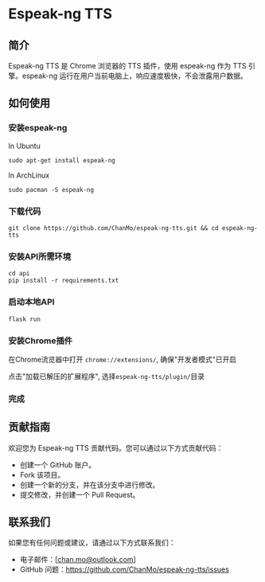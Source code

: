 # Espeak-ng TTS

## 简介

Espeak-ng TTS 是 Chrome 浏览器的 TTS 插件，使用 espeak-ng 作为 TTS 引擎。espeak-ng 运行在用户当前电脑上，响应速度极快，不会泄露用户数据。

## 如何使用

### 安装espeak-ng

In Ubuntu
```
sudo apt-get install espeak-ng
```

In ArchLinux
```
sudo pacman -S espeak-ng
```

### 下载代码
```
git clone https://github.com/ChanMo/espeak-ng-tts.git && cd espeak-ng-tts
```
### 安装API所需环境
```
cd api
pip install -r requirements.txt
```

### 启动本地API
```
flask run
```

### 安装Chrome插件
在Chrome流览器中打开 `chrome://extensions/`, 确保"开发者模式"已开启

点击"加载已解压的扩展程序", 选择`espeak-ng-tts/plugin/`目录

### 完成

## 贡献指南

欢迎您为 Espeak-ng TTS 贡献代码。您可以通过以下方式贡献代码：

* 创建一个 GitHub 账户。
* Fork 该项目。
* 创建一个新的分支，并在该分支中进行修改。
* 提交修改，并创建一个 Pull Request。

## 联系我们

如果您有任何问题或建议，请通过以下方式联系我们：

* 电子邮件：[chan.mo@outlook.com]
* GitHub 问题：https://github.com/ChanMo/espeak-ng-tts/issues
